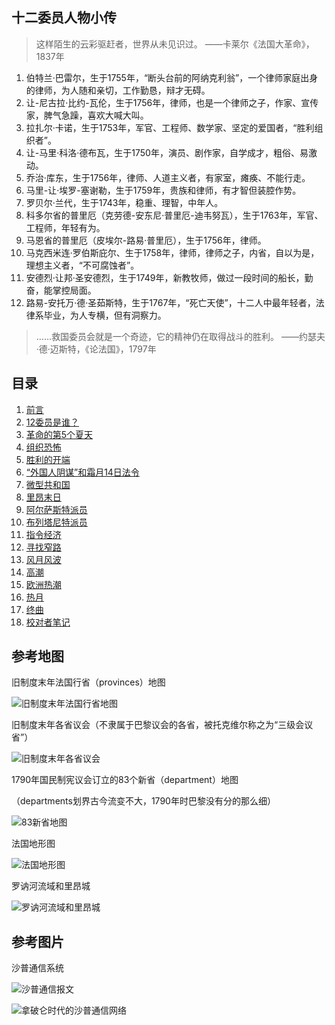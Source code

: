 ## 十二委员人物小传

> 这样陌生的云彩驱赶者，世界从未见识过。
——卡莱尔《法国大革命》，1837年

1. 伯特兰·巴雷尔，生于1755年，“断头台前的阿纳克利翁”，一个律师家庭出身的律师，为人随和亲切，工作勤恳，辩才无碍。
1. 让-尼古拉·比约-瓦伦，生于1756年，律师，也是一个律师之子，作家、宣传家，脾气急躁，喜欢大喊大叫。
1. 拉扎尔·卡诺，生于1753年，军官、工程师、数学家、坚定的爱国者，“胜利组织者”。
1. 让-马里·科洛·德布瓦，生于1750年，演员、剧作家，自学成才，粗俗、易激动。
1. 乔治·库东，生于1756年，律师、人道主义者，有家室，瘫痪、不能行走。
1. 马里-让·埃罗-塞谢勒，生于1759年，贵族和律师，有才智但装腔作势。
1. 罗贝尔·兰代，生于1743年，稳重、理智，中年人。
1. 科多尔省的普里厄（克劳德-安东尼·普里厄-迪韦努瓦），生于1763年，军官、工程师，年轻有为。
1. 马恩省的普里厄（皮埃尔-路易·普里厄），生于1756年，律师。
1. 马克西米连·罗伯斯庇尔、生于1758年，律师，律师之子，内省，自以为是，理想主义者，“不可腐蚀者”。
1. 安德烈·让邦·圣安德烈，生于1749年，新教牧师，做过一段时间的船长，勤奋，能掌控局面。
1. 路易-安托万·德·圣茹斯特，生于1767年，“死亡天使”，十二人中最年轻者，法律系毕业，为人专横，但有洞察力。

> ……救国委员会就是一个奇迹，它的精神仍在取得战斗的胜利。
——约瑟夫·德·迈斯特，《论法国》，1797年

## 目录

1. [前言](./12_who_ruled_preface.md)
1. [12委员是谁？](./12_who_ruled_chapter01.md)
1. [革命的第5个夏天](./12_who_ruled_chapter02.md)
1. [组织恐怖](./12_who_ruled_chapter03.md)
1. [胜利的开端](./12_who_ruled_chapter04.md)
1. [“外国人阴谋”和霜月14日法令](./12_who_ruled_chapter05.md)
1. [微型共和国](./12_who_ruled_chapter06.md)
1. [里昂末日](./12_who_ruled_chapter07.md)
1. [阿尔萨斯特派员](./12_who_ruled_chapter08.md)
1. [布列塔尼特派员](./12_who_ruled_chapter09.md)
1. [指令经济](./12_who_ruled_chapter10.md)
1. [寻找窄路](./12_who_ruled_chapter11.md)
1. [风月风波](./12_who_ruled_chapter12.md)
1. [高潮](./12_who_ruled_chapter13.md)
1. [欧洲热潮](./12_who_ruled_chapter14.md)
1. [热月](./12_who_ruled_chapter15.md)
1. [终曲](./12_who_ruled_coda.md)
1. [校对者笔记](./12_who_ruled_notes.md)

## 参考地图

旧制度末年法国行省（provinces）地图

![旧制度末年法国行省地图](https://upload.wikimedia.org/wikipedia/commons/b/be/Vidal-Lablache_n%C2%B09_-_Provinces_en_1789.jpg)

旧制度末年各省议会（不隶属于巴黎议会的各省，被托克维尔称之为“三级会议省”）

![旧制度末年各省议会](https://upload.wikimedia.org/wikipedia/commons/0/0d/Parliaments_and_Sovereign_Councils_of_the_Kingdom_of_France_in_1789_%28fr%29.png)

1790年国民制宪议会订立的83个新省（department）地图

（departments划界古今流变不大，1790年时巴黎没有分的那么细）

![83新省地图](https://upload.wikimedia.org/wikipedia/commons/thumb/d/d1/D%C3%A9partements_et_provinces_de_France.svg/2190px-D%C3%A9partements_et_provinces_de_France.svg.png?uselang=fr)

法国地形图

![法国地形图](https://maps-france.com/img/1200/france-elevation-map.jpg)

罗讷河流域和里昂城

![罗讷河流域和里昂城](https://upload.wikimedia.org/wikipedia/commons/3/39/Rhone_drainage_basin.png)

## 参考图片

沙普通信系统

![沙普通信报文](https://proyectoidis.org/wp-content/uploads/2013/07/Chappe.png)

![拿破仑时代的沙普通信网络](https://upload.wikimedia.org/wikipedia/commons/a/a7/Reseau_chappe77.png)
